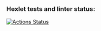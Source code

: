 ### Hexlet tests and linter status:

[![Actions Status](https://github.com/k0damaDEV/java-project-lvl5/workflows/hexlet-check/badge.svg)](https://github.com/k0damaDEV/java-project-lvl5/actions)